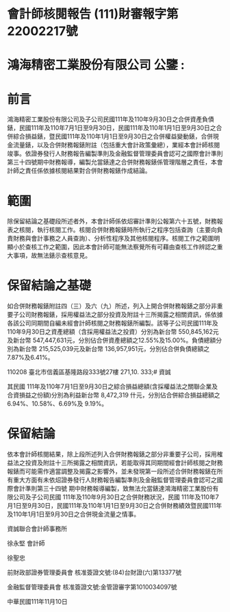 # 會計師核閱報告 (111)財審報字第 22002217號

# 鴻海精密工業股份有限公司 公鑒 :

# 前言

鴻海精密工業股份有限公司及子公司民國111年及110年9月30日之合併資產負債錶，民國111年及110年7月1日至9月30日，民國111年及110年1月1日至9月30日之合併綜合損益錶，暨民國111年及110年1月1日至9月30日之合併權益變動錶，合併現金流量錶，以及合併財務報錶附註（包括重大會計政策彙總），業經本會計師核閱竣事。依證券發行人財務報告編製準則及金融監督管理委員會認可之國際會計準則第三十四號期中財務報導，編製允當錶達之合併財務報錶係管理階層之責任，本會計師之責任係依據核閱結果對合併財務報錶作成結論。

# 範圍

除保留結論之基礎段所述者外，本會計師係依炤審計準則公報第六十五號，財務報表之核閱，執行核閱工作。核閱合併財務報錶時所執行之程序包括查詢（主要向負責財務與會計事務之人員查詢）、分析性程序及其他核閱程序。核閱工作之範圍明顯小於查核工作之範圍，因此本會計師可能無法察覺所有可藉由查核工作辨認之重大事項，故無法錶示查核意見。

# 保留結論之基礎

如合併財務報錶附註四（三）及六（九）所述，列入上開合併財務報錶之部分非重要子公司財務報錶，採用權益法之部分投資及附註十三所揭露之相關資訊，係依據各該公司同期間自編未經會計師核閱之財務報錶所編製。該等子公司民國111年及110年9月30日之資產總額（含採用權益法之投資）分別為新台幣 550,845,162元及新台幣 547,447,631元，分別佔合併資產總額之12.55%及15.00%。負債總額分別為新台幣 215,525,039元及新台幣 136,957,951元，分別佔合併負債總額之7.87%及6.41%。

110208 臺北市信義區基隆路段333號27樓 271,10. 333;# 資誠

其民國 111年及110年7月1日至9月30日之綜合損益總額(含採權益法之關聯企業及合資損益之份額)分別為利益新台幣 8,472,319 什元，分別佔合併綜合損益總額之 6.94%、10.58%、6.69%及 9.19%。

# 保留結論

依本會計師核閱結果，除上段所述列入合併財務報錶之部分非重要子公司，採用榷益法之投資及附註十三所揭露之相關資訊，若能取得其同期間經會計師核閱之財務報錶而可能需作適當調整及揭露之影響外，並未發現第一段所述合併財務報錶在所有重大方面有未依炤證券發行人財務報告編製準則及金融監督管理委員會認可之國際會計準則第三十四號 期中財務報導編製，致無法允當錶達鴻海精密工業股份有限公司及子公司民國 111年及110年9月30日之合併財務狀況，民國 111年及110年7月1日至9月30日，民國111年及110年1月1日至9月30日之合併財務績效暨民國111年及110年1月1日至9月30日之合併現金流量之情事。

資誠聯合會計師事務所

徐永堅 會計師

徐聖忠

前財政部證券管理委員會 核准簽證文號:(84)台財證(六)第13377號

金融監督管理委員會 核准簽證文號:金管證審字第1010034097號

中華民國111年11月10日